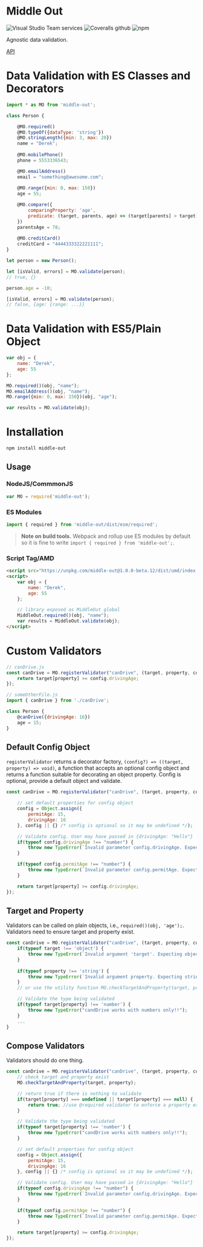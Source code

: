 # Middle Out

![Visual Studio Team services](https://img.shields.io/vso/build/derekworthen/28f9ce90-1a76-4c9b-b520-b4a0dd24477d/4.svg) 
![Coveralls github](https://img.shields.io/coveralls/github/dworthen/middle-out.svg) 
![npm](https://img.shields.io/npm/v/middle-out.svg)

Agnostic data validation. 

[API](http://dworthen.github.io/middle-out/)

# Data Validation with ES Classes and Decorators

```JavaScript
import * as MO from 'middle-out';

class Person {

    @MO.required()
    @MO.typeOf({dataType: 'string'})
    @MO.stringLength({min: 3, max: 20})
    name = "Derek";
    
    @MO.mobilePhone()
    phone = 5553336543;

    @MO.emailAddress()
    email = "something@awesome.com";
    
    @MO.range({min: 0, max: 150})
    age = 55;

    @MO.compare({
        comparingProperty: 'age',
        predicate: (target, parents, age) => (target[parents] > target[age])
    })
    parentsAge = 78;
    
    @MO.creditCard()
    creditCard = "4444333322221111";    
}

let person = new Person();

let [isValid, errors] = MO.validate(person); 
// true, {}

person.age = -10;

[isValid, errors] = MO.validate(person);
// false, {age: {range: ...}}
```

# Data Validation with ES5/Plain Object

```JavaScript
var obj = {
    name: "Derek",
    age: 55
};

MO.required()(obj, "name");
MO.emailAddress()(obj, "name");
MO.range({min: 0, max: 150})(obj, "age");

var results = MO.validate(obj);
```

# Installation

```shell
npm install middle-out
```

## Usage

### NodeJS/CommmonJS

```JavaScript
var MO = require('middle-out');
```

### ES Modules

```JavaScript
import { required } from 'middle-out/dist/esm/required';
```

> **Note on build tools.** Webpack and rollup use ES modules by default so it is fine to write `import { required } from 'middle-out';`. 

### Script Tag/AMD

```html
<script src="https://unpkg.com/middle-out@1.0.0-beta.12/dist/umd/index.js"></script>
<script>
    var obj = {
        name: "Derek",
        age: 55
    };

    // library exposed as MiddleOut global
    MiddleOut.required()(obj, "name");
    var results = MiddleOut.validate(obj);
</script>
```

# Custom Validators

```JavaScript
// canDrive.js
const canDrive = MO.registerValidator("canDrive", (target, property, config) => {
    return target[property] >= config.drivingAge;
});

// someOtherFile.js
import { canDrive } from './canDrive';

class Person {
    @canDrive({drivingAge: 16})
    age = 15;
}
```

## Default Config Object

`registerValidator` returns a decorator factory, `(config?) => ((target, property) => void)`, a function that accepts an optional config object and returns a function suitable for decorating an object property. Config is optional, provide a default object and validate.

```JavaScript
const canDrive = MO.registerValidator("canDrive", (target, property, config) => {

    // set default properties for config object
    config = Object.assign({
        permitAge: 15,
        drivingAge: 16
    }, config || {} /* config is optional so it may be undefined */);

    // Validate config. User may have passed in {drivingAge: "Hello"}
    if(typeof config.drivingAge !== "number") {
        throw new TypeError(`Invalid parameter config.drivingAge. Expecting number but received ${typeof config.drivingAge}`);
    }

    if(typeof config.permitAge !== "number") {
        throw new TypeError(`Invalid parameter config.permitAge. Expecting number but received ${typeof config.permitAge}`);
    }

    return target[property] >= config.drivingAge;
});
```

## Target and Property

Validators can be called on plain objects, i.e., `required()(obj, 'age');`. Validators need to ensure target and property exist.

```JavaScript
const canDrive = MO.registerValidator("canDrive", (target, property, config) => {
    if(typeof target !== 'object') {
        throw new TypeError(`Invalid argument 'target'. Expecting object but received ${typeof target}.`);
    }
 
    if(typeof property !== 'string') {
        throw new TypeError(`Invalid argument property. Expecting string but received ${typeof property}.`);
    }
    // or use the utility function MO.checkTargetAndProperty(target, property);

    // Validate the type being validated
    if(typeof target[property] !== 'number') {
        throw new TypeError("candDrive works with numbers only!!");
    }
    ...
}
```

## Compose Validators

Validators should do one thing. 

```JavaScript
const canDrive = MO.registerValidator("canDrive", (target, property, config) => {
    // check target and property exist
    MO.checkTargetAndProperty(target, property);

    // return true if there is nothing to validate
    if(target[property] === undefined || target[property] === null) {
        return true; //use @required validator to enforce a property exists
    }

    // Validate the type being validated
    if(typeof target[property] !== 'number') {
        throw new TypeError("candDrive works with numbers only!!");
    }

    // set default properties for config object
    config = Object.assign({
        permitAge: 15,
        drivingAge: 16
    }, config || {} /* config is optional so it may be undefined */);

    // Validate config. User may have passed in {drivingAge: "Hello"}
    if(typeof config.drivingAge !== "number") {
        throw new TypeError(`Invalid parameter config.drivingAge. Expecting number but received ${typeof config.drivingAge}`);
    }

    if(typeof config.permitAge !== "number") {
        throw new TypeError(`Invalid parameter config.permitAge. Expecting number but received ${typeof config.permitAge}`);
    }

    return target[property] >= config.drivingAge;
});
```